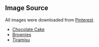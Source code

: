 ## Image Source

All images were downloaded from [Pinterest](https://pinterest.com/).

- [Chocolate Cake](https://www.pinterest.com/pin/4151824650892466/)
- [Brownies](https://www.pinterest.com/pin/5840674510202141/)
- [Tiramisu](https://www.pinterest.com/pin/53409945575909854/)
